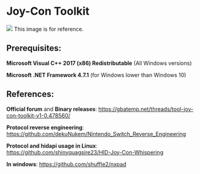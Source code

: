 # Joy-Con Toolkit

![](http://ctcaer.com/wii/jc6.png)
This image is for reference.

## Prerequisites:

**Microsoft Visual C++ 2017 (x86) Redistributable** (All Windows versions)

**Microsoft .NET Framework 4.7.1** (for Windows lower than Windows 10)

## References:

**Official forum** and **Binary releases**: https://gbatemp.net/threads/tool-joy-con-toolkit-v1-0.478560/

**Protocol reverse engineering**: https://github.com/dekuNukem/Nintendo_Switch_Reverse_Engineering

**Protocol and hidapi usage in Linux**: https://github.com/shinyquagsire23/HID-Joy-Con-Whispering

**In windows**: https://github.com/shuffle2/nxpad
